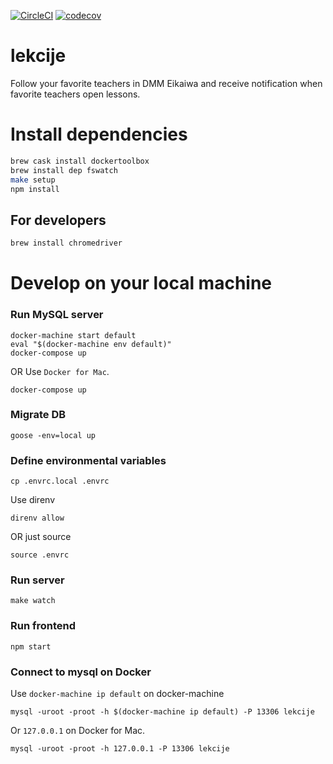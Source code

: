 [![CircleCI](https://circleci.com/gh/oinume/lekcije/tree/master.svg?style=svg)](https://circleci.com/gh/oinume/lekcije/tree/master)
[![codecov](https://codecov.io/gh/oinume/lekcije/branch/master/graph/badge.svg)](https://codecov.io/gh/oinume/lekcije)

# lekcije
Follow your favorite teachers in DMM Eikaiwa and receive notification when favorite teachers open lessons.

# Install dependencies

```bash
brew cask install dockertoolbox
brew install dep fswatch
make setup
npm install
```

## For developers
```bash
brew install chromedriver
```

# Develop on your local machine

### Run MySQL server

```
docker-machine start default
eval "$(docker-machine env default)"
docker-compose up
```

OR Use `Docker for Mac`.
```
docker-compose up
```

### Migrate DB
```
goose -env=local up
```

### Define environmental variables
```
cp .envrc.local .envrc
```

Use direnv
```
direnv allow
```

OR just source
```
source .envrc
```

### Run server
```
make watch
```

### Run frontend
```
npm start
```

### Connect to mysql on Docker

Use `docker-machine ip default` on docker-machine
```
mysql -uroot -proot -h $(docker-machine ip default) -P 13306 lekcije
```

Or `127.0.0.1` on Docker for Mac.

```
mysql -uroot -proot -h 127.0.0.1 -P 13306 lekcije
```
